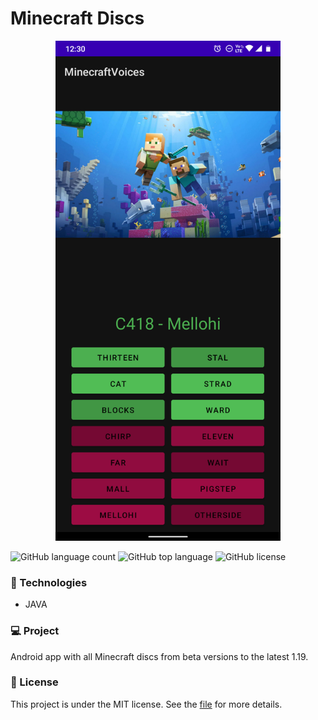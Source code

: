 # Minecraft Discs

<p align="center">
  <img height="800em" src="to_readme/cover.png"
</p>

![GitHub language count](https://img.shields.io/github/languages/count/Jolonte/Minecraft-Discs)
![GitHub top language](https://img.shields.io/github/languages/top/Jolonte/Minecraft-Discs)
![GitHub license](https://img.shields.io/github/license/Jolonte/Minecraft-Discs)

### 🚀 Technologies
- JAVA

### 💻 Project
Android app with all Minecraft discs from beta versions to the latest 1.19.

### 📝 License
This project is under the MIT license. See the [file](LICENSE) for more details.
